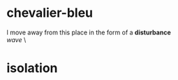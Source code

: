 # chevalier-bleu
I move away from this place in the form of a **disturbance** \
_wave_ \
# isolation
